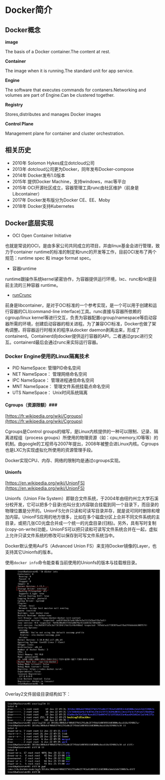 # Docker简介 #

## Docker概念 ##

**image**

The basis of a Docker container.The content at rest.

**Container**

The image when it is running.The standard unit for app service.

**Engine**

The software that executes commands for  contaners.Networking and volumes are part of Engine.Can be clustered together.

**Registry**

Stores,distributes and manages Docker images

**Control Plane**

Management plane for container and cluster orchestration.

## 相关历史 ##

- 2010年 Solomon Hykes成立dotcloud公司
- 2013年 dotcloud公司更为Docker，同年发布Docker-compose
- 2014年 Docker发布1.0版本
- 2015年 提供Docker Machine，支持windows，mac等平台
- 2015年 OCI开源社区成立，容器管理工具runc由社区维护（前身是Libcontainer）
- 2017年 Docker发布版分为Docker CE、EE、Moby
- 2018年 Docker支持Kubernetes

## Docker底层实现 ##

- OCI Open Container Initiative

也就是常说的OCI，是由多家公司共同成立的项目，并由linux基金会进行管理，致力于container runtime的标准的制定和runc的开发等工作，目前OCI发布了两个规范：runtime spec 和 image format spec。

- 容器runtime

runtime跟操作系统kernel紧密协作，为容器提供运行环境，lxc、runc和rkt是目前主流的三种容器 runtime。

- [runCrunc](https://github.com/opencontainers/runc)

前身是libcontainer，是对于OCI标准的一个参考实现，是一个可以用于创建和运行容器的CLI(command-line interface)工具。runc直接与容器所依赖的cgroup/linux kernel等进行交互，负责为容器配置cgroup/namespace等启动容器所需的环境，创建启动容器的相关进程。为了兼容OCI标准，Docker也做了架构调整。将容器运行时相关的程序从docker daemon剥离出来，形成了containerd。Containerd向docker提供运行容器的API，二者通过grpc进行交互。containerd最后会通过runc来实际运行容器。

### Docker Engine使用的Linux隔离技术 ###

- PID NameSpace: 管理PID命名空间
- NET NameSpace： 管理网络命名空间
- IPC NameSpace： 管理进程通信命名空间
- MNT NameSpace： 管理文件系统挂载点命名空间
- UTS NameSpace： Unix时间系统隔离

#### Cgroups（资源限额）###

[https://fr.wikipedia.org/wiki/Cgroups](https://fr.wikipedia.org/wiki/Cgroups)

Cgroups是Control groups的缩写，是Linux内核提供的一种可以限制、记录、隔离进程组（process groups）所使用的物理资源（如：cpu,memory,IO等等）的机制。由google的工程师与2007年提出，2008年被整合进Linux内核。Cgroups也是LXC为实现虚拟化所使用的资源管理手段。

Docker实现CPU、内存、网络的限制均是通过cgroups实现。

#### Unionfs ###

[https://en.wikipedia.org/wiki/UnionFS](https://en.wikipedia.org/wiki/UnionFS)

Unionfs（Union File System）即联合文件系统，于2004年由纽约州立大学石溪分校开发，它可以把多个目录(也叫分支)内容联合挂载到同一个目录下，而目录的物理位置是分开的。UnionFS允许只读和可读写目录并存，就是说可同时删除和增加内容。UnionFS应用的地方很多，比如在多个磁盘分区上合并不同文件系统的主目录，或把几张CD光盘合并成一个统一的光盘目录(归档)。另外，具有写时复制(copy-on-write)功能，UnionFS可以把只读和可读写文件系统合并在一起，虚拟上允许只读文件系统的修改可以保存到可写文件系统当中。

Docker默认使用AuFS（Advanced Union FS）来支持Docker镜像的Layer，也支持其它Unionfs的版本。

使用`docker info`命令能查看当前使用的Unionfs的版本与挂载根目录。

![](img/docker-info.png)

Overlay2文件层级目录结构如下：

![](img/overlay2.png)

